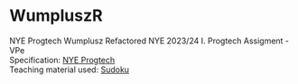 # WumpluszR
NYE Progtech Wumplusz Refactored
NYE 2023/24 I. Progtech Assigment - VPe<br>
Specification: [NYE Progtech](https://github.com/epam-nye-cooperation/epam-nye-progtech/blob/main/assignment/wumpus.md)<br>
Teaching material used: [Sudoku](https://github.com/epam-nye-cooperation/epam-nye-progtech/tree/feature/2023_24/sudoku/complete/sudoku)<br>

